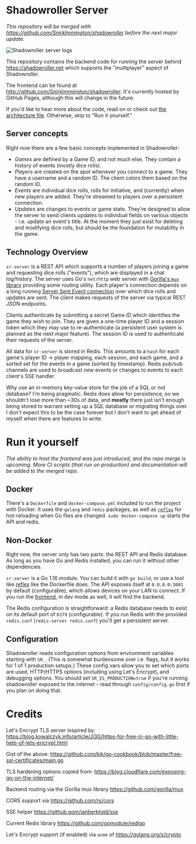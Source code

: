 # Shadowroller Server

_This repository will be merged with https://github.com/SnirkImmington/shadowroller before the next major update._

![Shadowroller server logs](https://user-images.githubusercontent.com/1468114/94967935-09da2f00-04ce-11eb-9b36-ce3b842abdda.png)

This repository contains the backend code for running the server behind https://shadowroller.net which supports the "multiplayer" aspect of Shadowroller.

The frontend can be found at http://github.com/SnirkImmington/shadowroller. It's currently hosted by GitHub Pages, although this will change in the future.

If you'd like to hear more about the code, read on or check out [the architecture file](/architecture.org). Otherwise, skip to "Run it yourself."

## Server concepts

Right now there are a few basic concepts implemented in Shadowroller:
- *Games* are defined by a Game ID, and not much else. They contain a history of events (mostly dice rolls).
- *Players* are created on the spot whenever you connect to a game. They have a username and a random ID. The client colors them based on the random ID.
- *Events* are individual dice rolls, rolls for initiative, and (currently) when new players are added. They're streamed to players over a persistent connection.
- *Updates* are changes to events or game state. They're designed to allow the server to send clients updates to individual fields on various objects - i.e. update an event's title. At the moment they just exist for deleting and modifying dice rolls, but should be the foundation for mutabiltiy in the game.

## Technology Overview

`sr-server` is a REST API which supports a number of players joining a game and requesting dice rolls ("events"), which are displayed in a chat log/history.
The server uses Go's `net/http` web server with [Gorilla's `mux` library](https://pkg.go.dev/github.com/gorilla/mux) providing some routing utility.
Each player's connection depends on a long running [Server Sent Event connection](https://pkg.go.dev/github.com/gorilla/mux) over which dice rolls and
updates are sent. The client makes requests of the server via typical REST JSON endpoints.

Clients authenticate by submitting a secret Game ID which identifies the game they wish to join. They are given a one-time player ID and a session token
which they may use to re-authenticate (a persistent user system is planned as the next major feature). The session ID is used to authenticate their requests
of the server.

All data for `sr-server` is stored in Redis. This amounts to a `hash` for each game's player ID -> player mapping, each session, and each game, and a sorted
set for the events in a game (sorted by timestamp). Redis pub/sub channels are used to broadcast new events or changes to events to each client's SSE handler.

Why use an in-memory key-value store for the job of a SQL or not database?
I'm being pragmatic. Redis does allow for persistence, so we shouldn't lose more than ~30s of data, and **mostly** there just isn't enough
being stored to warrant setting up a SQL database or migrating things over. I don't expect this to be the case forever but I don't
want to get ahead of myself when there are features to write.

# Run it yourself

_The ability to host the frontend was just introduced, and the repo merge is upcoming. More CI scripts (that run on production) and documentation will be added to the merged repo._

## Docker

There's a `Dockerfile` and `docker-compose.yml` included to run the project with Docker.
It uses the `golang` and `redis` packages, as well as [`reflex`](https://github.com/cespare/reflex) for hot-reloading when Go files are changed.
`sudo docker-compose up` starts the API and redis.

## Non-Docker

Right now, the server only has two parts: the REST API and Redis database. As long as you have Go and Redis installed, you can run it without other
dependencies.

`sr-server` is a Go 1.16 module. You can build it with `go build`, or use a tool like [reflex](https://github.com/cespare/reflex) like the Dockerfile does.
The API exposes itself at `0.0.0.0:3001` by default (configurable), which allows devices on your LAN to connect.
If you run the [frontend](https://github.com/SnirkImmington/shadowroller), in dev mode as well, it will find the backend.

The Redis configuration is straightforward: a Redis database needs to exist on its default port of `6379` (configurable).
If you run Redis with the provided `redis.conf` (`redis-server redis.conf`) you'll get a persistent server.

## Configuration

Shadowroller reads configuration options from environment variables starting with `SR_`.
(This is somewhat burdensome over i.e. flags, but it works for 1 of 1 production setups.)
These config vars allow you to set which ports are used, HTTP/HTTPS options (including using Let's Encrypt), and debugging options.
You should set `SR_IS_PRODUCTION=true` if you're running shadowroller exposed
to the internet - read through `config/config.go` first if you plan on doing that.

# Credits

Let's Encrypt TLS server inspired by: https://blog.kowalczyk.info/article/Jl3G/https-for-free-in-go-with-little-help-of-lets-encrypt.html

Gist of the above: https://github.com/kjk/go-cookbook/blob/master/free-ssl-certificates/main.go

TLS hardening options copied from: https://blog.cloudflare.com/exposing-go-on-the-internet/

Backend routing via the Gorilla mux library https://github.com/gorilla/mux

CORS support via https://github.com/rs/cors

SSE helper https://github.gom/janberktold/sse

Current Redis library https://github.com/gomodule/redigo

Let's Encrypt support (if enabled) via `acme` of https://golang.org/x/crypto
